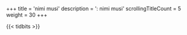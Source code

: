 +++
title               = 'nimi musi'
description         = ': nimi musi'
scrollingTitleCount = 5
weight              = 30
+++

{{< tidbits >}}
